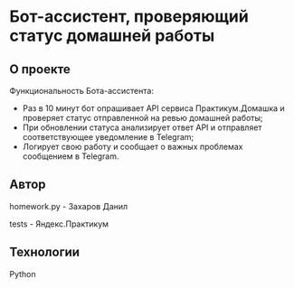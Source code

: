 # Бот-ассистент, проверяющий статус домашней работы

## О проекте

Функциональность Бота-ассистента:
- Раз в 10 минут бот опрашивает API сервиса Практикум.Домашка и проверяет статус отправленной на ревью домашней работы;
- При обновлении статуса анализирует ответ API и отправляет соответствующее уведомление в Telegram;
- Логирует свою работу и сообщает о важных проблемах сообщением в Telegram.

## Автор
homework.py - Захаров Данил

tests - Яндекс.Практикум

## Технологии
Python
